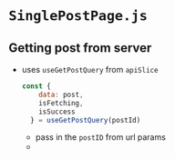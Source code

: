 # `SinglePostPage.js`

## Getting post from server

- uses `useGetPostQuery` from `apiSlice`
  ```js
  const {
      data: post,
      isFetching,
      isSuccess
    } = useGetPostQuery(postId)
  ```

  - pass in the `postID` from url params
  - 